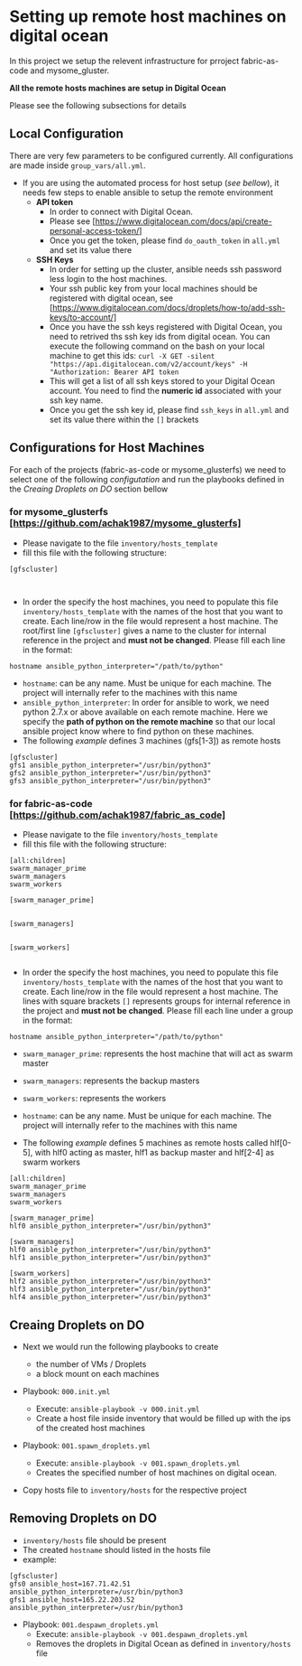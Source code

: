 # Setting up remote host machines on digital ocean
In this project we setup the relevent infrastructure for prroject fabric-as-code and mysome_gluster.

**All the remote hosts machines are setup in Digital Ocean**

Please see the following subsections for details

## Local Configuration
There are very few parameters to be configured currently. All configurations are made inside `group_vars/all.yml`. 
- If you are using the automated process for host setup (*see bellow*), it needs few steps to enable ansible to setup the remote environment
  - **API token**
    - In order to connect with Digital Ocean. 
    - Please see [https://www.digitalocean.com/docs/api/create-personal-access-token/]
    - Once you get the token, please find `do_oauth_token` in `all.yml` and set its value there
  - **SSH Keys**
    - In order for setting up the cluster, ansible needs ssh password less login to the host machines.
    - Your ssh public key from your local machines should be registered with digital ocean, see [https://www.digitalocean.com/docs/droplets/how-to/add-ssh-keys/to-account/] 
    - Once you have the ssh keys registered with Digital Ocean, you need to retrived ths ssh key ids from digital ocean. You can execute the following command on the bash on your local machine to get  this ids: `curl -X GET -silent "https://api.digitalocean.com/v2/account/keys" -H "Authorization: Bearer API token`
    - This will get a list of all ssh keys stored to your Digital Ocean account. You need to find the **numeric id** associated with your ssh key name. 
    - Once you get the ssh key id, please find `ssh_keys` in `all.yml` and set its value there within the `[]` brackets

## Configurations for Host Machines 
For each of the projects (fabric-as-code or mysome_glusterfs) we need to select one of the following *configutation* and run the playbooks defined in the *Creaing Droplets on DO*  section bellow

### for **mysome_glusterfs** [https://github.com/achak1987/mysome_glusterfs]
- Please navigate to the file `inventory/hosts_template`
- fill this file with the following structure:
```
[gfscluster]



```
- In order the specify the host machines, you need to populate this file `inventory/hosts_template` with the names of the host that you want to create. Each line/row in the file would represent a host machine. The root/first line `[gfscluster]` gives a name to the cluster for internal reference in the project and **must not be changed**. Please fill each line in the format: 

`hostname ansible_python_interpreter="/path/to/python"`
  - `hostname`: can be any name. Must be unique for each machine. The project will internally refer to the machines with this name
  - `ansible_python_interpreter`: In order for ansible to work, we need python 2.7.x or above available on each remote machine. Here we specify the **path of python on the remote machine** so that our local ansible project know where to find python on these machines.
- The following *example* defines 3 machines (gfs[1-3]) as remote hosts
```
[gfscluster]
gfs1 ansible_python_interpreter="/usr/bin/python3"
gfs2 ansible_python_interpreter="/usr/bin/python3"
gfs3 ansible_python_interpreter="/usr/bin/python3"
```
### for **fabric-as-code** [https://github.com/achak1987/fabric_as_code]
- Please navigate to the file `inventory/hosts_template`
- fill this file with the following structure:
```
[all:children]
swarm_manager_prime
swarm_managers
swarm_workers

[swarm_manager_prime]


[swarm_managers]


[swarm_workers]


```
- In order the specify the host machines, you need to populate this file `inventory/hosts_template` with the names of the host that you want to create. Each line/row in the file would represent a host machine. The lines with square brackets  `[]` represents groups for internal reference in the project and **must not be changed**. Please fill each line under a group in the format: 

`hostname ansible_python_interpreter="/path/to/python"`
  - `swarm_manager_prime`: represents the host machine that will act as swarm master
  - `swarm_managers`: represents the backup masters
  - `swarm_workers`: represents the workers
  - `hostname`: can be any name. Must be unique for each machine. The project will internally refer to the machines with this name

- The following *example* defines 5 machines as remote hosts called hlf[0-5], with hlf0 acting as master, hlf1 as backup master and hlf[2-4] as swarm workers
```
[all:children]
swarm_manager_prime
swarm_managers
swarm_workers

[swarm_manager_prime]
hlf0 ansible_python_interpreter="/usr/bin/python3"

[swarm_managers]
hlf0 ansible_python_interpreter="/usr/bin/python3"
hlf1 ansible_python_interpreter="/usr/bin/python3"

[swarm_workers]
hlf2 ansible_python_interpreter="/usr/bin/python3"
hlf3 ansible_python_interpreter="/usr/bin/python3"
hlf4 ansible_python_interpreter="/usr/bin/python3"
```

## Creaing Droplets on DO

- Next we would run the following playbooks to create
    - the number of VMs / Droplets
    - a block mount on each machines
- Playbook: `000.init.yml`
    - Execute: `ansible-playbook -v 000.init.yml`
    - Create a host file  inside inventory that would be filled up with the ips of the created host machines
- Playbook: `001.spawn_droplets.yml`
  - Execute: `ansible-playbook -v 001.spawn_droplets.yml`
  - Creates the specified number of host machines on digital ocean.

- Copy hosts file to `inventory/hosts` for the respective project

## Removing Droplets on DO
- `inventory/hosts` file should be present
- The created `hostname` should listed in the hosts file
- example:
```
[gfscluster]
gfs0 ansible_host=167.71.42.51 ansible_python_interpreter=/usr/bin/python3
gfs1 ansible_host=165.22.203.52 ansible_python_interpreter=/usr/bin/python3
```
- Playbook: `001.despawn_droplets.yml`
    - Execute: `ansible-playbook -v 001.despawn_droplets.yml`
    - Removes the droplets in Digital Ocean as defined in `inventory/hosts` file
